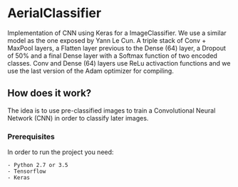 #  AerialClassifier

Implementation of CNN using Keras for a ImageClassifier. We use a similar model as the one exposed by Yann Le Cun. A triple stack of Conv + MaxPool layers, a Flatten layer previous to the Dense (64) layer, a Dropout of 50% and a final Dense layer with a Softmax function of two encoded classes. Conv and Dense (64) layers use ReLu activaction functions and we use the last version of the Adam optimizer for compiling.

## How does it work?

The idea is to use pre-classified images to train a Convolutional Neural Network (CNN) in order to classify later images.
### Prerequisites

In order to run the project you need:

```
- Python 2.7 or 3.5
- Tensorflow
- Keras
```
